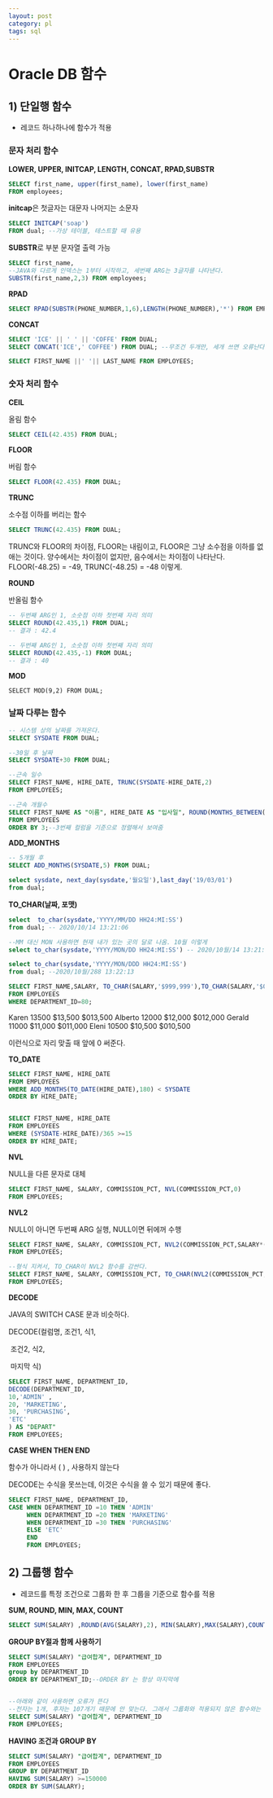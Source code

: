 ```yaml
---
layout: post
category: pl
tags: sql
---
```


# Oracle DB 함수

## 1)  단일행 함수

- 레코드 하나하나에 함수가 적용

### 문자 처리 함수

**LOWER, UPPER, INITCAP, LENGTH, CONCAT, RPAD,SUBSTR**

```sql
SELECT first_name, upper(first_name), lower(first_name)
FROM employees;
```

**initcap**은 첫글자는 대문자 나머지는 소문자

```sql
SELECT INITCAP('soap')
FROM dual; --가상 테이블, 테스트할 때 유용
```

**SUBSTR**로 부분 문자열 출력 가능

```sql
SELECT first_name,
--JAVA와 다르게 인덱스는 1부터 시작하고, 세번째 ARG는 3글자를 나타낸다.
SUBSTR(first_name,2,3) FROM employees;

```

**RPAD**

```SQL
SELECT RPAD(SUBSTR(PHONE_NUMBER,1,6),LENGTH(PHONE_NUMBER),'*') FROM EMPLOYEES;
```

**CONCAT**

```SQL
SELECT 'ICE' || ' ' || 'COFFE' FROM DUAL;
SELECT CONCAT('ICE',' COFFEE') FROM DUAL; --무조건 두개만, 세개 쓰면 오류난다.

SELECT FIRST_NAME ||' '|| LAST_NAME FROM EMPLOYEES;
```



### 숫자 처리 함수

**CEIL**

올림 함수

```SQL
SELECT CEIL(42.435) FROM DUAL;
```

**FLOOR**

버림 함수

```SQL
SELECT FLOOR(42.435) FROM DUAL;
```

**TRUNC**

소수점 이하를 버리는 함수

```SQL
SELECT TRUNC(42.435) FROM DUAL;
```

TRUNC와 FLOOR의 차이점, FLOOR는 내림이고, FLOOR은 그냥 소수점을 이하를 없애는 것이다. 양수에서는 차이점이 없지만, 음수에서는 차이점이 나타난다. FLOOR(-48.25) = -49,  TRUNC(-48.25) = -48 이렇게.



**ROUND**

반올림 함수

```SQL
-- 두번째 ARG인 1, 소숫점 이하 첫번째 자리 의미
SELECT ROUND(42.435,1) FROM DUAL;
-- 결과 : 42.4

-- 두번째 ARG인 1, 소숫점 이하 첫번째 자리 의미
SELECT ROUND(42.435,-1) FROM DUAL;
-- 결과 : 40

```



**MOD**

```sqlite
SELECT MOD(9,2) FROM DUAL;
```



### 날짜 다루는 함수

```SQL
-- 시스템 상의 날짜를 가져온다.
SELECT SYSDATE FROM DUAL;

--30일 후 날짜
SELECT SYSDATE+30 FROM DUAL;

--근속 일수
SELECT FIRST_NAME, HIRE_DATE, TRUNC(SYSDATE-HIRE_DATE,2)
FROM EMPLOYEES;

--근속 개월수
SELECT FIRST_NAME AS "이름", HIRE_DATE AS "입사일", ROUND(MONTHS_BETWEEN(SYSDATE,HIRE_DATE)) AS "근속 개월"
FROM EMPLOYEES
ORDER BY 3;--3번째 컬럼을 기준으로 정렬해서 보여줌
```



**ADD_MONTHS**

```SQL
-- 5개월 후
SELECT ADD_MONTHS(SYSDATE,5) FROM DUAL;
```

```sql
select sysdate, next_day(sysdate,'월요일'),last_day('19/03/01')
from dual;
```



**TO_CHAR(날짜, 포맷)**

```sql
select  to_char(sysdate,'YYYY/MM/DD HH24:MI:SS')
from dual; -- 2020/10/14 13:21:06

--MM 대신 MON 사용하면 현재 내가 있는 곳의 달로 나옴. 10월 이렇게
select to_char(sysdate,'YYYY/MON/DD HH24:MI:SS') -- 2020/10월/14 13:21:25

select to_char(sysdate,'YYYY/MON/DDD HH24:MI:SS')
from dual; --2020/10월/288 13:22:13
```



```SQL
SELECT FIRST_NAME,SALARY, TO_CHAR(SALARY,'$999,999'),TO_CHAR(SALARY,'$099,999')
FROM EMPLOYEES
WHERE DEPARTMENT_ID=80;
```

Karen	13500	  $13,500	 $013,500
Alberto	12000	  $12,000	 $012,000
Gerald	11000	  $11,000	 $011,000
Eleni	10500	  $10,500	 $010,500

이런식으로 자리 맞출 때 앞에 0 써준다.



**TO_DATE**

```SQL
SELECT FIRST_NAME, HIRE_DATE
FROM EMPLOYEES
WHERE ADD_MONTHS(TO_DATE(HIRE_DATE),180) < SYSDATE
ORDER BY HIRE_DATE;


SELECT FIRST_NAME, HIRE_DATE
FROM EMPLOYEES
WHERE (SYSDATE-HIRE_DATE)/365 >=15
ORDER BY HIRE_DATE;
```



**NVL**

NULL을 다른 문자로 대체

```SQL
SELECT FIRST_NAME, SALARY, COMMISSION_PCT, NVL(COMMISSION_PCT,0)
FROM EMPLOYEES;
```



**NVL2**

NULL이 아니면 두번째 ARG 실행, NULL이면 뒤에꺼 수행

```SQL
SELECT FIRST_NAME, SALARY, COMMISSION_PCT, NVL2(COMMISSION_PCT,SALARY*(COMMISSION_PCT+1),SALARY*12) AS 연봉
FROM EMPLOYEES;

--형식 지켜서, TO_CHAR이 NVL2 함수를 감싼다.
SELECT FIRST_NAME, SALARY, COMMISSION_PCT, TO_CHAR(NVL2(COMMISSION_PCT, SALARY*(COMMISSION_PCT+1),SALARY*12),'$999,999') AS 연봉
FROM EMPLOYEES;
```



**DECODE**

JAVA의 SWITCH CASE 문과 비슷하다.

DECODE(컬럼명, 조건1, 식1,

​							 조건2, 식2,

​							 마지막 식)

```SQL
SELECT FIRST_NAME, DEPARTMENT_ID,
DECODE(DEPARTMENT_ID,
10,'ADMIN' ,
20, 'MARKETING',
30, 'PURCHASING',
'ETC'
) AS "DEPART"
FROM EMPLOYEES;
```



**CASE WHEN THEN END**

함수가 아니라서 ( ) , 사용하지 않는다

DECODE는 수식을 못쓰는데, 이것은 수식을 쓸 수 있기 때문에 좋다.

```SQL
SELECT FIRST_NAME, DEPARTMENT_ID,
CASE WHEN DEPARTMENT_ID =10 THEN 'ADMIN'
     WHEN DEPARTMENT_ID =20 THEN 'MARKETING'
     WHEN DEPARTMENT_ID =30 THEN 'PURCHASING'
     ELSE 'ETC'
     END
     FROM EMPLOYEES;
```



## 2) 그룹행 함수

- 레코드를 특정 조건으로 그룹화 한 후 그룹을 기준으로 함수를 적용

**SUM, ROUND, MIN, MAX, COUNT**

```SQL
SELECT SUM(SALARY) ,ROUND(AVG(SALARY),2), MIN(SALARY),MAX(SALARY),COUNT(SALARY) FROM EMPLOYEES;
```

**GROUP BY절과 함께 사용하기**

```sql
SELECT SUM(SALARY) "급여합계", DEPARTMENT_ID
FROM EMPLOYEES
group by DEPARTMENT_ID
ORDER BY DEPARTMENT_ID;--ORDER BY 는 항상 마지막에


--아래와 같이 사용하면 오류가 뜬다
--전자는 1개, 후자는 107개기 때문에 안 맞는다. 그래서 그룹화와 적용되지 않은 함수와는 함께 사용할 수 없다.
SELECT SUM(SALARY) "급여합계", DEPARTMENT_ID
FROM EMPLOYEES;
```

**HAVING 조건과 GROUP BY**

```SQL
SELECT SUM(SALARY) "급여합계", DEPARTMENT_ID
FROM EMPLOYEES
GROUP BY DEPARTMENT_ID
HAVING SUM(SALARY) >=150000
ORDER BY SUM(SALARY);
```
